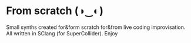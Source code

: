 # From scratch (◑‿◐)
Small synths created for&amp;form scratch for&amp;from live coding improvisation.
All written in SClang (for SuperCollider).
Enjoy 
